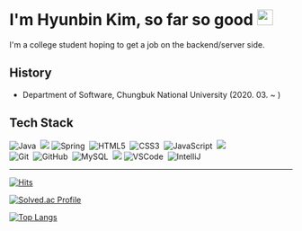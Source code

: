 I'm Hyunbin Kim, so far so good <img src="https://media.giphy.com/media/hvRJCLFzcasrR4ia7z/giphy.gif" width="28px" height="28px">
=========
I'm a college student hoping to get a job on the backend/server side.


History
-------
+ Department of Software, Chungbuk National University (2020. 03. ~ )


Tech Stack
----------
![Java](https://img.shields.io/badge/JAVA-007396.svg?&style=flat&logo=java&logoColor=white)&nbsp;
<img src="https://img.shields.io/badge/C++-00599C?style=flat-square&logo=C%2B%2B&logoColor=white"/>
![Spring](https://img.shields.io/badge/SPRING-6DB33F.svg?&style=flat&logo=spring&logoColor=white)&nbsp;
![HTML5](https://img.shields.io/badge/HTML5-E34F26.svg?&style=flat&logo=html5&logoColor=white)&nbsp;
![CSS3](https://img.shields.io/badge/CSS3-%231572B6.svg?&style=flat&logo=css3&logoColor=white)&nbsp;
![JavaScript](https://img.shields.io/badge/JAVASCRIPT-323330.svg?&style=flat&logo=javascript&logoColor=%23F7DF1E)&nbsp;
<img src="https://img.shields.io/badge/PHP-777BB4?style=flat-square&logo=php&logoColor=white"/>\
![Git](https://img.shields.io/badge/GIT-%23F05033.svg?&style=flat&logo=git&logoColor=white)&nbsp;
![GitHub](https://img.shields.io/badge/GITHUB-%23121011.svg?&style=flat&logo=github&logoColor=white)&nbsp;
![MySQL](https://img.shields.io/badge/MySQL-4479A1?style=flat-square&logo=MySQL&logoColor=white)&nbsp;
<img src="https://img.shields.io/badge/Visual Studio-5C2D91?style=flat-square&logo=Visual Studio&logoColor=white"/>
![VSCode](https://img.shields.io/badge/VSCODE-007ACC.svg?&style=flat&logo=visual-studio-code)&nbsp;
![IntelliJ](https://img.shields.io/badge/INTELLIJ-000000.svg?&style=flat&logo=intellij-idea)&nbsp;

***
[![Hits](https://hits.seeyoufarm.com/api/count/incr/badge.svg?url=https%3A%2F%2Fgithub.com%2Fwien0128&count_bg=%23BB2649&title_bg=%23555555&icon=github.svg&icon_color=%23E7E7E7&title=hits&edge_flat=false)](https://hits.seeyoufarm.com)

[![Solved.ac Profile](http://mazassumnida.wtf/api/v2/generate_badge?boj=firejet777)](https://solved.ac/firejet777/)

[![Top Langs](https://github-readme-stats.vercel.app/api/top-langs/?username=wien0128&layout=compact&theme=dark)](https://github.com/wien0128/github-readme-stats)
